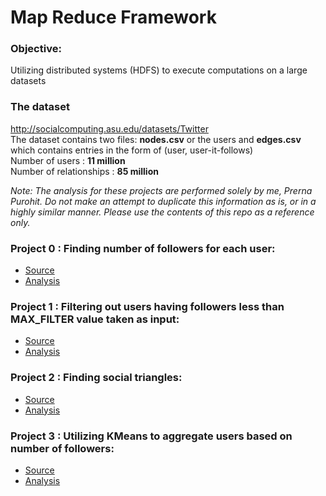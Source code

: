 # Map Reduce Framework

### Objective: 
Utilizing distributed systems (HDFS) to execute computations on a large datasets 

### The dataset
http://socialcomputing.asu.edu/datasets/Twitter <br />
The dataset contains two files: **nodes.csv** or the users and **edges.csv** which contains entries in the form of (user, user-it-follows) <br />
Number of users : **11 million** <br />
Number of relationships : **85 million** <br />

_Note: The analysis for these projects are performed solely by me, Prerna Purohit. Do not make an attempt to duplicate this information as is, or in a highly similar manner. Please use the contents of this repo as a reference only._

### Project 0 : Finding number of followers for each user:
 - [Source](https://github.com/prerna-p/map-reduce-programs/blob/master/twitter-follower-count/src/main/java/followercounts/FollowerCount.java)
 - [Analysis]()

### Project 1 : Filtering out users having followers less than MAX_FILTER value taken as input:
 - [Source](https://github.com/prerna-p/map-reduce-programs/blob/master/twitter-follower-count/src/main/java/joins/MaxFilter.java)
 - [Analysis]()

 ### Project 2 : Finding social triangles:
 - [Source](https://github.com/prerna-p/map-reduce-programs/tree/master/twitter-follower-count/src/main/java/joins)
 - [Analysis]()

  ### Project 3 : Utilizing KMeans to aggregate users based on number of followers:
 - [Source](https://github.com/prerna-p/map-reduce-programs/tree/master/twitter-follower-count/src/main/java/kmeans)
 - [Analysis]()
